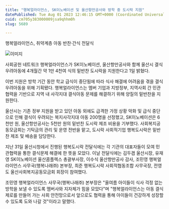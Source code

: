 ```yaml
---
title: "행복얼라이언스, SK이노베이션 및 울산항만공사와 방학 중 도시락 지원"
datePublished: Tue Aug 01 2023 12:46:15 GMT+0000 (Coordinated Universal Time)
cuid: cm705y383000009jsa9qhhm0h
slug: 5689

---
```



행복얼라이언스, 취약계층 아동 반찬·간식 전달식

![이미지](https://cdn.hashnode.com/res/hashnode/image/upload/v1739259073496/a1620655-8508-4694-89e5-5c6da532c40a.jpeg)

사회공헌 네트워크 행복얼라이언스가 SK이노베이션, 울산항만공사와 함께 울산시 결식우려아동에 4개월간 약 1만 4천여 식의 밑반찬 도시락을 지원한다고 1일 밝혔다.

이번 지원은 방학 기간 동안 학교 급식이 중단됨에 따라 식사 해결에 어려움을 겪을 결식우려아동을 위해 기획됐다. 행복얼라이언스는 멤버 기업과 지방정부, 지역사회 간 민관 협력을 기반으로 지역 내 사각지대 결식아동 문제를 해결하기 위해 양질의 밑반찬을 지원한다.

울산시는 기존 정부 지원을 받고 있던 아동 외에도 급격한 가정 상황 악화 및 급식 중단으로 인해 결식이 우려되는 복지사각지대 아동 200명을 선정했고, SK이노베이션은 6천만 원, 울산항만공사는 5천만 원의 밑반찬 도시락 제조 비용을 기부했다. 사회복지공동모금회는 기탁금의 관리 및 운영 전반을 맡고, 도시락 사회적기업 행복도시락은 밑반찬 제조 및 배송을 담당한다.

지난 31일 울산시청에서 진행된 행복도시락 전달식에는 각 기관의 대표자들이 모여 민관협력을 통한 결식문제 해결에 한 뜻을 모았다. 이날 전달식에는 김두겸 울산시장, 유재영 SK이노베이션 울산콤플렉스 총괄부사장, 이수식 울산항만공사 감사, 조민영 행복얼라이언스 사무국(행복나래㈜) 본부장, 최준 행복도시락 사회적협동조합 사무국장, 전영도 울산사회복지공동모금회 회장이 참여했다.

조민영 행복얼라이언스 사무국(행복나래㈜) 본부장은 "올여름 아이들이 식사 걱정 없는 방학을 보낼 수 있도록 멤버사와 지자체가 힘을 모았다"며 "행복얼라이언스는 아동 결식 제로를 만들어 가는 사회 안전망으로서 앞으로도 협력을 통해 아이들이 건강하게 성장할 수 있도록 도와 나갈 것"이라고 말했다.